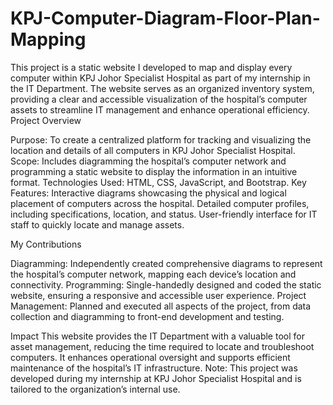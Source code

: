 # KPJ-Computer-Diagram-Floor-Plan-Mapping
This project is a static website I developed to map and display every computer within KPJ Johor Specialist Hospital as part of my internship in the IT Department. The website serves as an organized inventory system, providing a clear and accessible visualization of the hospital’s computer assets to streamline IT management and enhance operational efficiency.
Project Overview

Purpose: To create a centralized platform for tracking and visualizing the location and details of all computers in KPJ Johor Specialist Hospital.
Scope: Includes diagramming the hospital’s computer network and programming a static website to display the information in an intuitive format.
Technologies Used: HTML, CSS, JavaScript, and Bootstrap.
Key Features:
Interactive diagrams showcasing the physical and logical placement of computers across the hospital.
Detailed computer profiles, including specifications, location, and status.
User-friendly interface for IT staff to quickly locate and manage assets.



My Contributions

Diagramming: Independently created comprehensive diagrams to represent the hospital’s computer network, mapping each device’s location and connectivity.
Programming: Single-handedly designed and coded the static website, ensuring a responsive and accessible user experience.
Project Management: Planned and executed all aspects of the project, from data collection and diagramming to front-end development and testing.

Impact
This website provides the IT Department with a valuable tool for asset management, reducing the time required to locate and troubleshoot computers. It enhances operational oversight and supports efficient maintenance of the hospital’s IT infrastructure.
Note: This project was developed during my internship at KPJ Johor Specialist Hospital and is tailored to the organization’s internal use.

